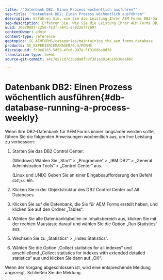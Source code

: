```yaml
---
title: '"Datenbank DB2: Einen Prozess wöchentlich ausführen"'
seo-title: '"Datenbank DB2: Einen Prozess wöchentlich ausführen"'
description: Erfahren Sie, wie Sie die Leistung Ihrer AEM Forms DB2-Datenbank verbessern können.
seo-description: Erfahren Sie, wie Sie die Leistung Ihrer AEM Forms DB2-Datenbank verbessern können.
uuid: 36070087-c250-41df-a841-aa922e777697
contentOwner: admin
content-type: reference
geptopics: SG_AEMFORMS/categories/maintaining_the_aem_forms_database
products: SG_EXPERIENCEMANAGER/6.4/FORMS
discoiquuid: fc0e8183-5d50-4fc0-997a-5f3168ba0d70
translation-type: tm+mt
source-git-commit: a417e571d7c3b8da8f38f3d1ad814610636eabbc

---
```



# Datenbank DB2: Einen Prozess wöchentlich ausführen{#db-database-running-a-process-weekly}

Wenn Ihre DB2-Datenbank für AEM Forms immer langsamer werden sollte, führen Sie die folgenden Anweisungen wöchentlich aus, um ihre Leistung zu verbessern:

1. Starten Sie das DB2 Control Center:

   (Windows) Wählen Sie „Start“ > „Programme“ > „IBM DB2“ > „General Administration Tools“ > „Control Center“ aus.

   (Linux und UNIX) Geben Sie an einer Eingabeaufforderung den Befehl `db2jcc` ein.

1. Klicken Sie in der Objektstruktur des DB2 Control Center auf All Databases.
1. Klicken Sie auf die Datenbank, die Sie für AEM Forms erstellt haben, und klicken Sie auf den Ordner „Tables“.
1. Wählen Sie alle Datenbanktabellen im Inhaltsbereich aus, klicken Sie mit der rechten Maustaste darauf und wählen Sie die Option „Run Statistics“ aus.
1. Wechseln Sie zu „Statistics“ > „Index Statistics“.
1. Wählen Sie die Option „Collect statistics for all indexes“ und anschließend „Collect statistics for indexes with extended detailed statistics“ aus und klicken Sie dann auf „OK“.

Wenn der Vorgang abgeschlossen ist, wird eine entsprechende Meldung angezeigt. Schließen Sie die Meldung.

